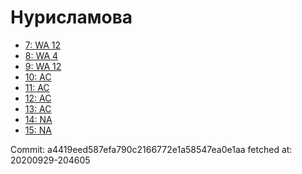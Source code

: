 # Нурисламова
- [7: WA 12](7.md)
- [8: WA 4](8.md)
- [9: WA 12](9.md)
- [10: AC](10.md)
- [11: AC](11.md)
- [12: AC](12.md)
- [13: AC](13.md)
- [14: NA](14.md)
- [15: NA](15.md)

Commit: a4419eed587efa790c2166772e1a58547ea0e1aa
 fetched at: 20200929-204605
